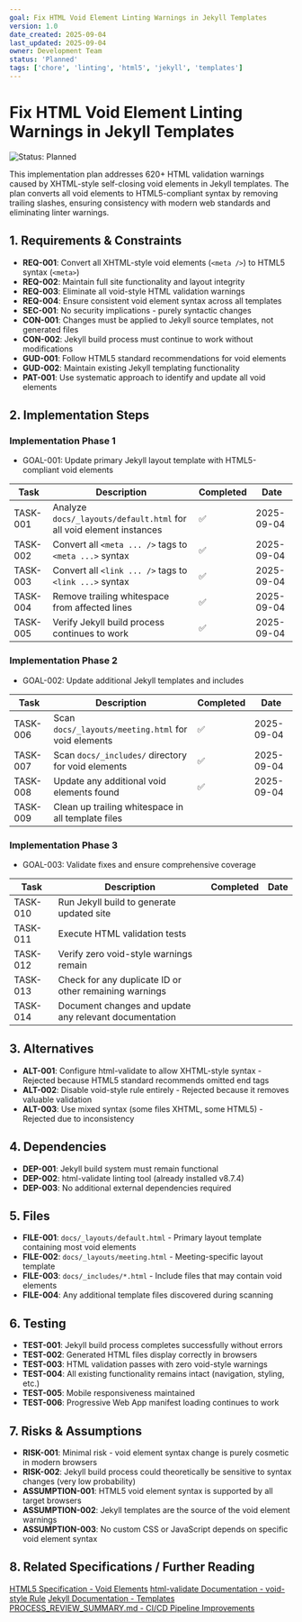 ```yaml
---
goal: Fix HTML Void Element Linting Warnings in Jekyll Templates
version: 1.0
date_created: 2025-09-04
last_updated: 2025-09-04
owner: Development Team
status: 'Planned'
tags: ['chore', 'linting', 'html5', 'jekyll', 'templates']
---
```


# Fix HTML Void Element Linting Warnings in Jekyll Templates

![Status: Planned](https://img.shields.io/badge/status-Planned-blue)

This implementation plan addresses 620+ HTML validation warnings caused by XHTML-style self-closing void elements in Jekyll templates. The plan converts all void elements to HTML5-compliant syntax by removing trailing slashes, ensuring consistency with modern web standards and eliminating linter warnings.

## 1. Requirements & Constraints

- **REQ-001**: Convert all XHTML-style void elements (`<meta />`) to HTML5 syntax (`<meta>`)
- **REQ-002**: Maintain full site functionality and layout integrity
- **REQ-003**: Eliminate all void-style HTML validation warnings
- **REQ-004**: Ensure consistent void element syntax across all templates
- **SEC-001**: No security implications - purely syntactic changes
- **CON-001**: Changes must be applied to Jekyll source templates, not generated files
- **CON-002**: Jekyll build process must continue to work without modifications
- **GUD-001**: Follow HTML5 standard recommendations for void elements
- **GUD-002**: Maintain existing Jekyll templating functionality
- **PAT-001**: Use systematic approach to identify and update all void elements

## 2. Implementation Steps

### Implementation Phase 1

- GOAL-001: Update primary Jekyll layout template with HTML5-compliant void elements

| Task | Description | Completed | Date |
|------|-------------|-----------|------|
| TASK-001 | Analyze `docs/_layouts/default.html` for all void element instances | ✅ | 2025-09-04 |
| TASK-002 | Convert all `<meta ... />` tags to `<meta ...>` syntax | ✅ | 2025-09-04 |
| TASK-003 | Convert all `<link ... />` tags to `<link ...>` syntax | ✅ | 2025-09-04 |
| TASK-004 | Remove trailing whitespace from affected lines | ✅ | 2025-09-04 |
| TASK-005 | Verify Jekyll build process continues to work | ✅ | 2025-09-04 |

### Implementation Phase 2

- GOAL-002: Update additional Jekyll templates and includes

| Task | Description | Completed | Date |
|------|-------------|-----------|------|
| TASK-006 | Scan `docs/_layouts/meeting.html` for void elements | ✅ | 2025-09-04 |
| TASK-007 | Scan `docs/_includes/` directory for void elements | ✅ | 2025-09-04 |
| TASK-008 | Update any additional void elements found | ✅ | 2025-09-04 |
| TASK-009 | Clean up trailing whitespace in all template files | | |

### Implementation Phase 3

- GOAL-003: Validate fixes and ensure comprehensive coverage

| Task     | Description                                            | Completed | Date |
| -------- | ------------------------------------------------------ | --------- | ---- |
| TASK-010 | Run Jekyll build to generate updated site              |           |      |
| TASK-011 | Execute HTML validation tests                          |           |      |
| TASK-012 | Verify zero void-style warnings remain                 |           |      |
| TASK-013 | Check for any duplicate ID or other remaining warnings |           |      |
| TASK-014 | Document changes and update any relevant documentation |           |      |

## 3. Alternatives

- **ALT-001**: Configure html-validate to allow XHTML-style syntax - Rejected because HTML5 standard recommends omitted end tags
- **ALT-002**: Disable void-style rule entirely - Rejected because it removes valuable validation
- **ALT-003**: Use mixed syntax (some files XHTML, some HTML5) - Rejected due to inconsistency

## 4. Dependencies

- **DEP-001**: Jekyll build system must remain functional
- **DEP-002**: html-validate linting tool (already installed v8.7.4)
- **DEP-003**: No additional external dependencies required

## 5. Files

- **FILE-001**: `docs/_layouts/default.html` - Primary layout template containing most void elements
- **FILE-002**: `docs/_layouts/meeting.html` - Meeting-specific layout template
- **FILE-003**: `docs/_includes/*.html` - Include files that may contain void elements
- **FILE-004**: Any additional template files discovered during scanning

## 6. Testing

- **TEST-001**: Jekyll build process completes successfully without errors
- **TEST-002**: Generated HTML files display correctly in browsers
- **TEST-003**: HTML validation passes with zero void-style warnings
- **TEST-004**: All existing functionality remains intact (navigation, styling, etc.)
- **TEST-005**: Mobile responsiveness maintained
- **TEST-006**: Progressive Web App manifest loading continues to work

## 7. Risks & Assumptions

- **RISK-001**: Minimal risk - void element syntax change is purely cosmetic in modern browsers
- **RISK-002**: Jekyll build process could theoretically be sensitive to syntax changes (very low probability)
- **ASSUMPTION-001**: HTML5 void element syntax is supported by all target browsers
- **ASSUMPTION-002**: Jekyll templates are the source of the void element warnings
- **ASSUMPTION-003**: No custom CSS or JavaScript depends on specific void element syntax

## 8. Related Specifications / Further Reading

[HTML5 Specification - Void Elements](https://www.w3.org/TR/html5/syntax.html#void-elements)
[html-validate Documentation - void-style Rule](https://html-validate.org/rules/void-style.html)
[Jekyll Documentation - Templates](https://jekyllrb.com/docs/templates/)
[PROCESS_REVIEW_SUMMARY.md - CI/CD Pipeline Improvements](spec/PROCESS_REVIEW_SUMMARY.md)
